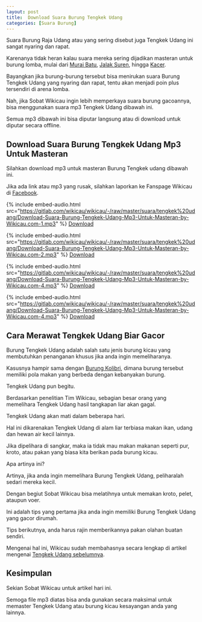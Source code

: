 ```yaml
---
layout: post
title:  Download Suara Burung Tengkek Udang
categories: [Suara Burung]
---
```


Suara Burung Raja Udang atau yang sering disebut juga Tengkek Udang ini sangat nyaring dan rapat.

Karenanya tidak heran kalau suara mereka sering dijadikan masteran untuk burung lomba, mulai dari [Murai Batu](https://wikicau.com/suara-murai-batu/), [Jalak Suren](https://wikicau.com/suara-burung-jalak-suren/), hingga [Kacer](https://wikicau.com/harga-burung-kacer/).

Bayangkan jika burung-burung tersebut bisa menirukan suara Burung Tengkek Udang yang nyaring dan rapat, tentu akan menjadi poin plus tersendiri di arena lomba.

Nah, jika Sobat Wikicau ingin lebih memperkaya suara burung gacoannya, bisa menggunakan suara mp3 Tengkek Udang dibawah ini.

Semua mp3 dibawah ini bisa diputar langsung atau di download untuk diputar secara offline.

## Download Suara Burung Tengkek Udang Mp3 Untuk Masteran

Silahkan download mp3 untuk masteran Burung Tengkek udang dibawah ini.

Jika ada link atau mp3 yang rusak, silahkan laporkan ke Fanspage Wikicau di [Facebook](https://facebook.com/wikicau).

{% include embed-audio.html src="https://gitlab.com/wikicau/wikicau/-/raw/master/suara/tengkek%20udang/Download-Suara-Burung-Tengkek-Udang-Mp3-Untuk-Masteran-by-Wikicau.com-1.mp3" %}
[Download](https://bit.ly/2L68nJr)

{% include embed-audio.html src="https://gitlab.com/wikicau/wikicau/-/raw/master/suara/tengkek%20udang/Download-Suara-Burung-Tengkek-Udang-Mp3-Untuk-Masteran-by-Wikicau.com-2.mp3" %}
[Download](https://bit.ly/2FoS4Um)

{% include embed-audio.html src="https://gitlab.com/wikicau/wikicau/-/raw/master/suara/tengkek%20udang/Download-Suara-Burung-Tengkek-Udang-Mp3-Untuk-Masteran-by-Wikicau.com-4.mp3" %}
[Download](https://bit.ly/2KsYczh)

{% include embed-audio.html src="https://gitlab.com/wikicau/wikicau/-/raw/master/suara/tengkek%20udang/Download-Suara-Burung-Tengkek-Udang-Mp3-Untuk-Masteran-by-Wikicau.com-4.mp3" %}
[Download](https://bit.ly/2KsYczh)

## Cara Merawat Tengkek Udang Biar Gacor

Burung Tengkek Udang adalah salah satu jenis burung kicau yang membutuhkan penanganan khusus jika anda ingin memeliharanya.

Kasusnya hampir sama dengan [Burung Kolibri](https://wikicau.com/suara-burung-kolibri-ninja/), dimana burung tersebut memiliki pola makan yang berbeda dengan kebanyakan burung.

Tengkek Udang pun begitu.

Berdasarkan penelitian Tim Wikicau, sebagian besar orang yang memelihara Tengkek Udang hasil tangkapan liar akan gagal.

Tengkek Udang akan mati dalam beberapa hari.

Hal ini dikarenakan Tengkek Udang di alam liar terbiasa makan ikan, udang dan hewan air kecil lainnya.

Jika dipelihara di sangkar, maka ia tidak mau makan makanan seperti pur, kroto, atau pakan yang biasa kita berikan pada burung kicau.

Apa artinya ini?

Artinya, jika anda ingin memelihara Burung Tengkek Udang, peliharalah sedari mereka kecil.

Dengan begiut Sobat Wikicau bisa melatihnya untuk memakan kroto, pelet, ataupun voer.

Ini adalah tips yang pertama jika anda ingin memiliki Burung Tengkek Udang yang gacor dirumah.

Tips berikutnya, anda harus rajin memberikannya pakan olahan buatan sendiri.

Mengenai hal ini, Wikicau sudah membahasnya secara lengkap di artikel mengenai [Tengkek Udang sebelumnya](https://wikicau.com/cara-merawat-tengkek-udang/).

## Kesimpulan

Sekian Sobat Wikicau untuk artikel hari ini.

Semoga file mp3 diatas bisa anda gunakan secara maksimal untuk memaster Tengkek Udang atau burung kicau kesayangan anda yang lainnya.